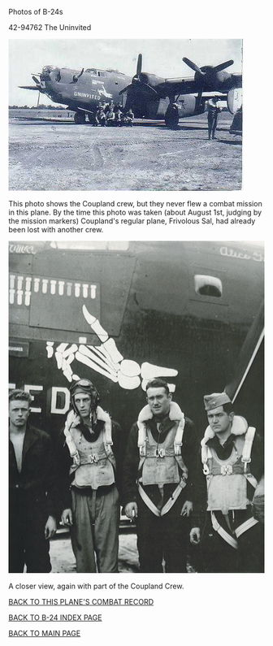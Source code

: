 
Photos of B-24s






 




42-94762 The Uninvited  
  

![](42-94762.jpg)  

This photo shows the Coupland crew, but they never flew a combat mission in this plane. By the time this photo was taken (about August 1st, judging by the mission markers) Coupland's regular plane, Frivolous Sal, had already been lost with another crew.  
  

![](42-94762a.jpg)  

A closer view, again with part of the Coupland Crew.  
  

[BACK TO THIS PLANE'S COMBAT RECORD](../b24s/42-94762.md)  

[BACK TO B-24 INDEX PAGE](../000b24s.md)  

[BACK TO MAIN PAGE](../index.md)


